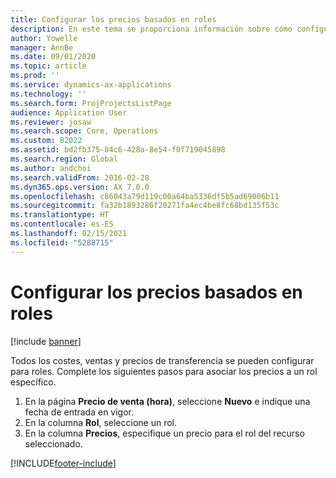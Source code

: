 ```yaml
---
title: Configurar los precios basados en roles
description: En este tema se proporciona información sobre cómo configurar precios para roles específicos.
author: Yowelle
manager: AnnBe
ms.date: 09/01/2020
ms.topic: article
ms.prod: ''
ms.service: dynamics-ax-applications
ms.technology: ''
ms.search.form: ProjProjectsListPage
audience: Application User
ms.reviewer: josaw
ms.search.scope: Core, Operations
ms.custom: 82022
ms.assetid: bd2fb375-84c6-428a-8e54-f0f719045898
ms.search.region: Global
ms.author: andchoi
ms.search.validFrom: 2016-02-28
ms.dyn365.ops.version: AX 7.0.0
ms.openlocfilehash: c86043a79d119c00a64ba5336df5b5ad69006b11
ms.sourcegitcommit: fa32b1893286f20271fa4ec4be8fc68bd135f53c
ms.translationtype: HT
ms.contentlocale: es-ES
ms.lasthandoff: 02/15/2021
ms.locfileid: "5288715"
---
```

# <a name="set-up-role-based-pricing"></a>Configurar los precios basados en roles

[!include [banner](../includes/banner.md)]

Todos los costes, ventas y precios de transferencia se pueden configurar para roles. Complete los siguientes pasos para asociar los precios a un rol específico.

1. En la página **Precio de venta (hora)**, seleccione **Nuevo** e indique una fecha de entrada en vigor.
2. En la columna **Rol**, seleccione un rol.
3. En la columna **Precios**, especifique un precio para el rol del recurso seleccionado.


[!INCLUDE[footer-include](../includes/footer-banner.md)]